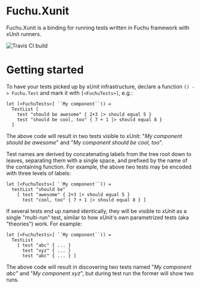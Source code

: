 # Fuchu.Xunit
Fuchu.Xunit is a binding for running tests written in Fuchu framework with xUnit runners.

![Travis CI build](https://travis-ci.org/erecruit/Fuchu.Xunit.svg?branch=master)

# Getting started
To have your tests picked up by xUnit infrastructure, declare a function `() -> Fuchu.Test` and mark it with `[<FuchuTests>]`, e.g.:

```f#
let [<FuchuTests>] ``My component``() = 
  TestList [
    test "should be awesome" { 2+3 |> should equal 5 }
    test "should be cool, too" { 7 + 1 |> should equal 8 }
  ]
```

The above code will result in two tests visible to xUnit: "_My component should be awesome_" and "_My component should be cool, too_".

Test names are derived by concatenating labels from the tree root down to leaves, separating them with a single space, and prefixed by the name of the containing function. For example, the above two tests may be encoded with three levels of labels:

```f#
let [<FuchuTests>] ``My component``() = 
  testList "should be" 
    [ test "awesome" { 2+3 |> should equal 5 }
      test "cool, too" { 7 + 1 |> should equal 8 } ]
```

If several tests end up named identically, they will be visible to xUnit as a single "multi-run" test, similar to how xUnit's own parametrized tests (aka "theories") work. For example:

```f#
let [<FuchuTests>] ``My component``() = 
  TestList 
    [ test "abc" { ... }
      test "xyz" { ... }
      test "abc" { ... } ]
```

The above code will result in discovering two tests named "_My component abc_" and "_My component xyz_", but during test run the former will show two runs.
